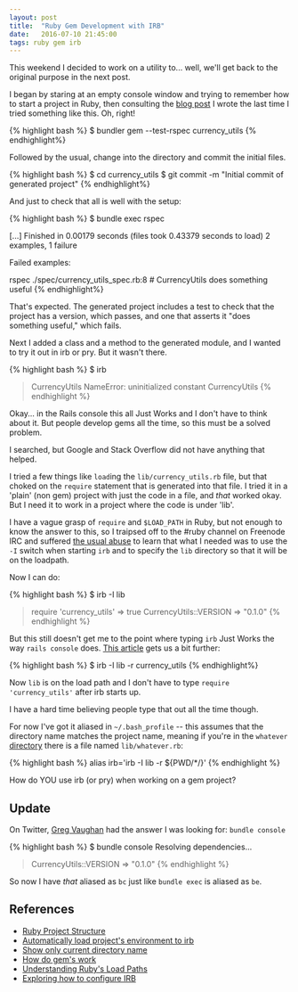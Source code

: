 ```yaml
---
layout: post
title:  "Ruby Gem Development with IRB"
date:   2016-07-10 21:45:00
tags: ruby gem irb
---
```


This weekend I decided to work on a utility to... well, we'll get back to the original purpose in the next post.

I began by staring at an empty console window and trying to remember how to start a project in Ruby, then consulting the [blog post][rps] I wrote the last time I tried something like this.  Oh, right!

{% highlight bash %}
$ bundler gem --test-rspec currency_utils
{% endhighlight%}

Followed by the usual, change into the directory and commit the initial files.

{% highlight bash %}
$ cd currency_utils
$ git commit -m "Initial commit of generated project"
{% endhighlight%}

And just to check that all is well with the setup:

{% highlight bash %}
$ bundle exec rspec

[...]
Finished in 0.00179 seconds (files took 0.43379 seconds to load)
2 examples, 1 failure

Failed examples:

rspec ./spec/currency_utils_spec.rb:8 # CurrencyUtils does something useful
{% endhighlight%}

That's expected. The generated project includes a test to check that the project has a version, which passes, and one that asserts it "does something useful," which fails.

Next I added a class and a method to the generated module, and I wanted to try it out in irb or pry.  But it wasn't there.

{% highlight bash %}
$ irb
> CurrencyUtils
NameError: uninitialized constant CurrencyUtils
{% endhighlight %}

Okay... in the Rails console this all Just Works and I don't have to think about it.  But people develop gems all the time, so this must be a solved problem.

I searched, but Google and Stack Overflow did not have anything that helped.

I tried a few things like `load`ing the `lib/currency_utils.rb` file, but that choked on the `require` statement that is generated into that file.  I tried it in a 'plain' (non gem) project with just the code in a file, and _that_ worked okay.  But I need it to work in a project where the code is under 'lib'.

I have a vague grasp of `require` and `$LOAD_PATH` in Ruby, but not enough to know the answer to this, so I traipsed off to the #ruby channel on Freenode IRC and suffered [the usual abuse][irc-log] to learn that what I needed was to use the `-I` switch when starting `irb` and to specify the `lib` directory so that it will be on the loadpath.

Now I can do:

{% highlight bash %}
$ irb -I lib
> require 'currency_utils'
=> true
> CurrencyUtils::VERSION
=> "0.1.0"
{% endhighlight %}

But this still doesn't get me to the point where typing `irb` Just Works the way `rails console` does.  [This article][auto-load] gets us a bit further:

{% highlight bash %}
$ irb -I lib -r currency_utils
{% endhighlight%}

Now `lib` is on the load path and I don't have to type `require 'currency_utils'` after irb starts up.

I have a hard time believing people type that out all the time though.

For now I've got it aliased in `~/.bash_profile` -- this assumes that the directory name matches the project name, meaning if you're in the `whatever` [directory][dirname] there is a file named `lib/whatever.rb`:

{% highlight bash %}
alias irb='irb -I lib -r ${PWD/*\/}'
{% endhighlight %}

How do YOU use irb (or pry) when working on a gem project?

## Update

On Twitter, [Greg Vaughan][gv] had the answer I was looking for: `bundle console`

{% highlight bash %}
$ bundle console
Resolving dependencies...
> CurrencyUtils::VERSION
=> "0.1.0"
{% endhighlight %}

So now I have _that_ aliased as `bc` just like `bundle exec` is aliased as `be`.

## References

* [Ruby Project Structure][rps]
* [Automatically load project's environment to irb][auto-load]
* [Show only current directory name][dirname]
* [How do gem's work][hdgw]
* [Understanding Ruby's Load Paths][urlp]
* [Exploring how to configure IRB][htc]

[rps]: http://wsmoak.net/2015/02/22/ruby-project-structure.html
[dirname]: http://superuser.com/questions/60555/show-only-current-directory-name-not-full-path-on-bash-prompt
[hdgw]: http://www.justinweiss.com/articles/how-do-gems-work/
[urlp]: http://stackoverflow.com/questions/6671318/understanding-rubys-load-paths
[htc]: http://tagaholic.me/2009/05/29/exploring-how-to-configure-irb.html
[auto-load]: http://stackoverflow.com/questions/5424905/automatically-load-projects-environment-to-irb
[irc-log]: http://irclog.whitequark.org/ruby/2016-07-10#16946303;
[gv]: https://twitter.com/gregvaughn/status/752359465622441984

